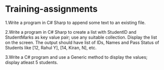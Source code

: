 # Training-assignments
1.Write a program in C# Sharp to append some text to an existing file. 

2.Write a program in C# Sharp to create a list with StudentID and StudentMarks as key value pair; use any suitable collection. Display the list on the screen.
The output should have list of IDs, Names and Pass Status of Students like [12, Rahul Y], [14, Kiran, N], etc. 

3.Write a C# program and use a Generic method to display the values; display atleast 5 students.
